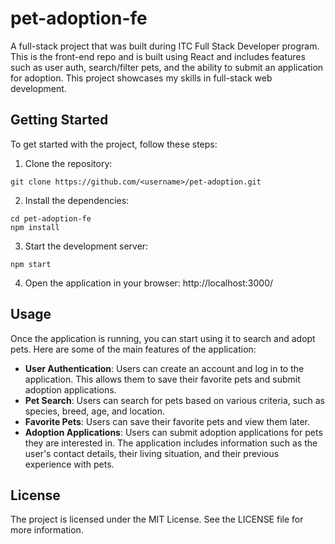 # pet-adoption-fe
A full-stack project that was built during ITC Full Stack Developer program. This is the front-end repo and is built using React and includes features such as user auth, search/filter pets, and the ability to submit an application for adoption. This project showcases my skills in full-stack web development.


## Getting Started
To get started with the project, follow these steps:

1. Clone the repository:
```
git clone https://github.com/<username>/pet-adoption.git
```

2. Install the dependencies:
```
cd pet-adoption-fe
npm install
```

3. Start the development server:
```
npm start
```

4. Open the application in your browser:
http://localhost:3000/


## Usage
Once the application is running, you can start using it to search and adopt pets. Here are some of the main features of the application:

- **User Authentication**: Users can create an account and log in to the application. This allows them to save their favorite pets and submit adoption applications.
- **Pet Search**: Users can search for pets based on various criteria, such as species, breed, age, and location.
- **Favorite Pets**: Users can save their favorite pets and view them later.
- **Adoption Applications**: Users can submit adoption applications for pets they are interested in. The application includes information such as the user's contact details, their living situation, and their previous experience with pets.

## License
The project is licensed under the MIT License. See the LICENSE file for more information.
